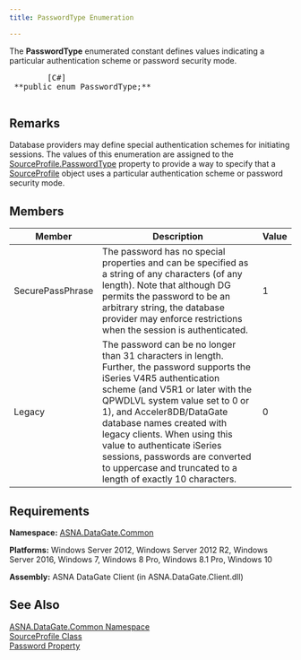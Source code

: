 ```yaml
---
title: PasswordType Enumeration

---
```


The <span> **PasswordType** </span> enumerated constant defines values indicating a particular authentication scheme or password security mode. 
<pre class="prettyprint">        <span class="lang">[C#]</span>
 **public enum PasswordType;** 
      </pre>

## Remarks

Database providers may define special authentication schemes for initiating sessions. The values of this enumeration are assigned to the [ SourceProfile.PasswordType](source-profile-class-password-type-property.html) property to provide a way to specify that a [ SourceProfile](source-profile-class.html) object uses a particular authentication scheme or password security mode. 
## Members



| Member | Description | Value |
| ---- | ---- | ---- |
| SecurePassPhrase | The password has no special properties and can be specified as a string of any characters (of any length). Note that although DG permits the password to be an arbitrary string, the database provider may enforce restrictions when the session is authenticated. | 1 |
| Legacy | The password can be no longer than 31 characters in length. Further, the password supports the iSeries V4R5 authentication scheme (and V5R1 or later with the QPWDLVL system value set to 0 or 1), and Acceler8DB/DataGate database names created with legacy clients. When using this value to authenticate iSeries sessions, passwords are converted to uppercase and truncated to a length of exactly 10 characters. | 0 |



## Requirements

**Namespace:** [ASNA.DataGate.Common](datagate-common-namespace.html) 

**Platforms:** Windows Server 2012, Windows Server 2012 R2, Windows Server 2016, Windows 7, Windows 8 Pro, Windows 8.1 Pro, Windows 10

**Assembly:** ASNA DataGate Client (in ASNA.DataGate.Client.dll)
## See Also


[ASNA.DataGate.Common Namespace](datagate-common-namespace.html)
      <br />
[SourceProfile Class](source-profile-class.html)
      <br />
[Password Property](source-profile-class-password-property.html)

